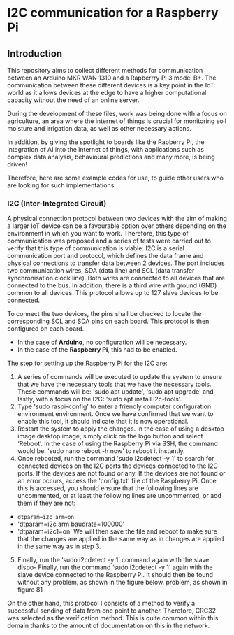 # I2C communication for a Raspberry Pi

## Introduction
This repository aims to collect different methods for communication between an Arduino MKR WAN 1310 and a Rapberrry Pi 3 model B+. The communication between these different devices is a key point in the IoT world as it allows devices at the edge to have a higher computational capacity without the need of an online server. 

During the development of these files, work was being done with a focus on agriculture, an area where the internet of things is crucial for monitoring soil moisture and irrigation data, as well as other necessary actions. 

In addition, by giving the spotlight to boards like the Rapberry Pi, the integration of AI into the internet of things, with applications such as complex data analysis, behavioural predictions and many more, is being driven!

Therefore, here are some example codes for use, to guide other users who are looking for such implementations.

### I2C (Inter-Integrated Circuit)
A physical connection protocol between two devices with the aim of making a larger IoT device can be a favourable option over others depending on the environment in which you want to work. Therefore, this type of communication was proposed and a series of tests were carried out to verify that this type of communication is viable. I2C is a serial communication port and protocol, which defines the data frame and physical connections to transfer data between 2 devices. The port includes two communication wires, SDA (data line) and SCL (data transfer synchronisation clock line). Both wires are connected to all devices that are connected to the bus. In addition, there is a third wire with ground (GND) common to all devices. This protocol allows up to 127 slave devices to be connected.

To connect the two devices, the pins shall be checked to locate the corresponding SCL and SDA pins on each board. This protocol is then configured on each board.
- In the case of **Arduino**, no configuration will be necessary.
- In the case of the **Raspberry Pi**, this had to be enabled.

The step for setting up the Raspberry Pi for the I2C are:
1. A series of commands will be executed to update the system to ensure that we have the necessary tools that we have the necessary tools. These commands will be: 'sudo apt update', 'sudo apt upgrade' and lastly, with a focus on the I2C: 'sudo apt install i2c-tools'.
2. Type 'sudo raspi-config' to enter a friendly computer configuration environment environment. Once we have confirmed that we want to enable this tool, it should indicate that it is now operational.
3. Restart the system to apply the changes. In the case of using a desktop image desktop image, simply click on the logo button and select ‘Reboot’. In the case of using the Raspberry Pi via SSH, the command would be: 'sudo nano reboot -h now' to reboot it instantly.
4. Once rebooted, run the command 'sudo i2cdetect -y 1' to search for connected devices on the I2C ports the devices connected to the I2C ports. If the devices are not found or any. If the devices are not found or an error occurs, access the 'config.txt' file of the Raspberry Pi. Once this is accessed, you should ensure that the following lines are uncommented, or at least the following lines are uncommented, or add them if they are not:
  - ```dtparam=i2c arm=on```
  - 'dtparam=i2c arm baudrate=100000'
  - 'dtparam=i2c1=on'
We will then save the file and reboot to make sure that the changes are applied in the same way as in
changes are applied in the same way as in step 3.
5. Finally, run the ‘sudo i2cdetect -y 1’ command again with the slave dispo-
Finally, run the command ‘sudo i2cdetect -y 1’ again with the slave device connected to the Raspberry Pi. It should then be found without any problem, as shown in the figure below.
problem, as shown in figure 81

On the other hand, this protocol I consists of a method to verify a successful sending of data from one point to another. Therefore, CRC32 was selected as the verification method. This is quite common within this domain thanks to the amount of documentation on this in the network. 

